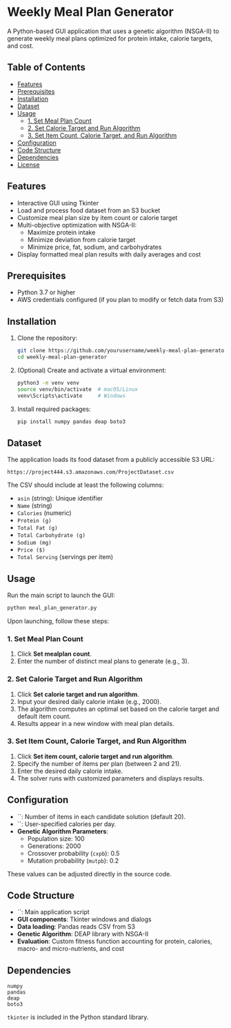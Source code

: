 # Weekly Meal Plan Generator

A Python-based GUI application that uses a genetic algorithm (NSGA-II) to generate weekly meal plans optimized for protein intake, calorie targets, and cost.

## Table of Contents

- [Features](#features)
- [Prerequisites](#prerequisites)
- [Installation](#installation)
- [Dataset](#dataset)
- [Usage](#usage)
  - [1. Set Meal Plan Count](#1-set-meal-plan-count)
  - [2. Set Calorie Target and Run Algorithm](#2-set-calorie-target-and-run-algorithm)
  - [3. Set Item Count, Calorie Target, and Run Algorithm](#3-set-item-count-calorie-target-and-run-algorithm)
- [Configuration](#configuration)
- [Code Structure](#code-structure)
- [Dependencies](#dependencies)
- [License](#license)

## Features

- Interactive GUI using Tkinter
- Load and process food dataset from an S3 bucket
- Customize meal plan size by item count or calorie target
- Multi-objective optimization with NSGA-II:
  - Maximize protein intake
  - Minimize deviation from calorie target
  - Minimize price, fat, sodium, and carbohydrates
- Display formatted meal plan results with daily averages and cost

## Prerequisites

- Python 3.7 or higher
- AWS credentials configured (if you plan to modify or fetch data from S3)

## Installation

1. Clone the repository:

   ```bash
   git clone https://github.com/yourusername/weekly-meal-plan-generator.git
   cd weekly-meal-plan-generator
   ```

2. (Optional) Create and activate a virtual environment:

   ```bash
   python3 -m venv venv
   source venv/bin/activate  # macOS/Linux
   venv\Scripts\activate     # Windows
   ```

3. Install required packages:


   ```bash
   pip install numpy pandas deap boto3
   ```

## Dataset

The application loads its food dataset from a publicly accessible S3 URL:

```
https://project444.s3.amazonaws.com/ProjectDataset.csv
```

The CSV should include at least the following columns:

- `asin` (string): Unique identifier
- `Name` (string)
- `Calories` (numeric)
- `Protein (g)`
- `Total Fat (g)`
- `Total Carbohydrate (g)`
- `Sodium (mg)`
- `Price ($)`
- `Total Serving` (servings per item)

## Usage

Run the main script to launch the GUI:

```bash
python meal_plan_generator.py
```

Upon launching, follow these steps:

### 1. Set Meal Plan Count

1. Click **Set mealplan count**.
2. Enter the number of distinct meal plans to generate (e.g., 3).

### 2. Set Calorie Target and Run Algorithm

1. Click **Set calorie target and run algorithm**.
2. Input your desired daily calorie intake (e.g., 2000).
3. The algorithm computes an optimal set based on the calorie target and default item count.
4. Results appear in a new window with meal plan details.

### 3. Set Item Count, Calorie Target, and Run Algorithm

1. Click **Set item count, calorie target and run algorithm**.
2. Specify the number of items per plan (between 2 and 21).
3. Enter the desired daily calorie intake.
4. The solver runs with customized parameters and displays results.

## Configuration

- ``: Number of items in each candidate solution (default 20).
- ``: User-specified calories per day.
- **Genetic Algorithm Parameters**:
  - Population size: 100
  - Generations: 2000
  - Crossover probability (`cxpb`): 0.5
  - Mutation probability (`mutpb`): 0.2

These values can be adjusted directly in the source code.

## Code Structure

- ``: Main application script
- **GUI components**: Tkinter windows and dialogs
- **Data loading**: Pandas reads CSV from S3
- **Genetic Algorithm**: DEAP library with NSGA-II
- **Evaluation**: Custom fitness function accounting for protein, calories, macro- and micro-nutrients, and cost

## Dependencies


```
numpy
pandas
deap
boto3
```

`tkinter` is included in the Python standard library.


